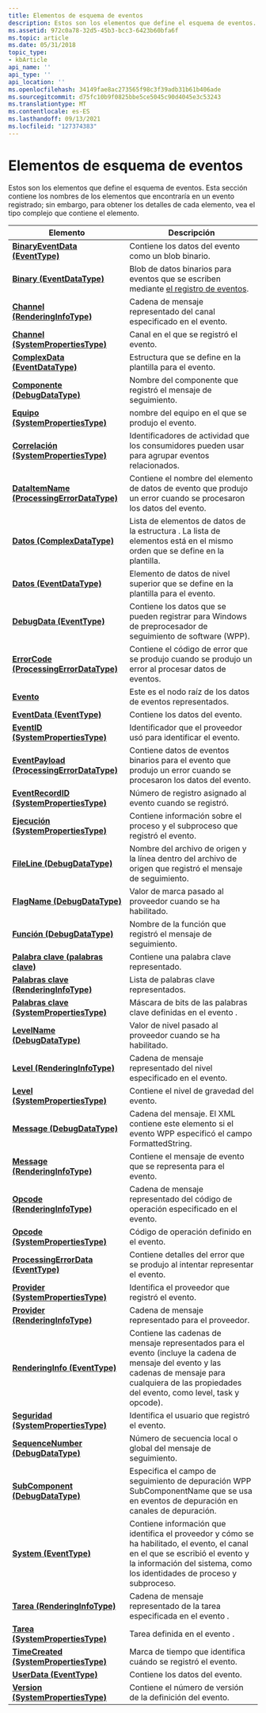 ```yaml
---
title: Elementos de esquema de eventos
description: Estos son los elementos que define el esquema de eventos.
ms.assetid: 972c0a78-32d5-45b3-bcc3-6423b60bfa6f
ms.topic: article
ms.date: 05/31/2018
topic_type:
- kbArticle
api_name: ''
api_type: ''
api_location: ''
ms.openlocfilehash: 34149fae8ac273565f98c3f39adb31b61b406ade
ms.sourcegitcommit: d75fc10b9f0825bbe5ce5045c90d4045e3c53243
ms.translationtype: MT
ms.contentlocale: es-ES
ms.lasthandoff: 09/13/2021
ms.locfileid: "127374383"
---
```

# <a name="event-schema-elements"></a>Elementos de esquema de eventos

Estos son los elementos que define el esquema de eventos. Esta sección contiene los nombres de los elementos que encontraría en un evento registrado; sin embargo, para obtener los detalles de cada elemento, vea el tipo complejo que contiene el elemento.



| Elemento                                                                                                    | Descripción                                                                                                                                                                                            |
|------------------------------------------------------------------------------------------------------------|--------------------------------------------------------------------------------------------------------------------------------------------------------------------------------------------------------|
| [**BinaryEventData (EventType)**](eventschema-binaryeventdata-eventtype-element.md)                       | Contiene los datos del evento como un blob binario.<br/>                                                                                                                                                   |
| [**Binary (EventDataType)**](eventschema-binary-eventdatatype-element.md)                                 | Blob de datos binarios para eventos que se escriben mediante [el registro de eventos](/windows/desktop/EventLog/event-logging).<br/>                                                                                                   |
| [**Channel (RenderingInfoType)**](eventschema-channel-renderinginfotype-element.md)                       | Cadena de mensaje representado del canal especificado en el evento.<br/>                                                                                                                          |
| [**Channel (SystemPropertiesType)**](eventschema-channel-systempropertiestype-element.md)                 | Canal en el que se registró el evento.<br/>                                                                                                                                                  |
| [**ComplexData (EventDataType)**](eventschema-complexdata-eventdatatype-element.md)                       | Estructura que se define en la plantilla para el evento.<br/>                                                                                                                                  |
| [**Componente (DebugDataType)**](eventschema-component-debugdatatype-element.md)                           | Nombre del componente que registró el mensaje de seguimiento.<br/>                                                                                                                                    |
| [**Equipo (SystemPropertiesType)**](eventschema-computer-systempropertiestype-element.md)               | nombre del equipo en el que se produjo el evento.<br/>                                                                                                                                       |
| [**Correlación (SystemPropertiesType)**](eventschema-correlation-systempropertiestype-element.md)         | Identificadores de actividad que los consumidores pueden usar para agrupar eventos relacionados.<br/>                                                                                                           |
| [**DataItemName (ProcessingErrorDataType)**](eventschema-dataitemname-processingerrordatatype-element.md) | Contiene el nombre del elemento de datos de evento que produjo un error cuando se procesaron los datos del evento.<br/>                                                                                            |
| [**Datos (ComplexDataType)**](eventschema-data-complexdatatype-element.md)                                 | Lista de elementos de datos de la estructura . La lista de elementos está en el mismo orden que se define en la plantilla.<br/>                                                                                |
| [**Datos (EventDataType)**](eventschema-data-eventdatatype-element.md)                                     | Elemento de datos de nivel superior que se define en la plantilla para el evento.<br/>                                                                                                                        |
| [**DebugData (EventType)**](eventschema-debugdata-eventtype-element.md)                                   | Contiene los datos que se pueden registrar para Windows de preprocesador de seguimiento de software (WPP).<br/>                                                                                                  |
| [**ErrorCode (ProcessingErrorDataType)**](eventschema-errorcode-processingerrordatatype-element.md)       | Contiene el código de error que se produjo cuando se produjo un error al procesar datos de eventos. <br/>                                                                                                     |
| [**Evento**](eventschema-event-element.md)                                                                 | Este es el nodo raíz de los datos de eventos representados.<br/>                                                                                                                                           |
| [**EventData (EventType)**](eventschema-eventdata-eventtype-element.md)                                   | Contiene los datos del evento.<br/>                                                                                                                                                                    |
| [**EventID (SystemPropertiesType)**](eventschema-eventid-systempropertiestype-element.md)                 | Identificador que el proveedor usó para identificar el evento.<br/>                                                                                                                                |
| [**EventPayload (ProcessingErrorDataType)**](eventschema-eventpayload-processingerrordatatype-element.md) | Contiene datos de eventos binarios para el evento que produjo un error cuando se procesaron los datos del evento. <br/>                                                                                           |
| [**EventRecordID (SystemPropertiesType)**](eventschema-eventrecordid-systempropertiestype-element.md)     | Número de registro asignado al evento cuando se registró.<br/>                                                                                                                                 |
| [**Ejecución (SystemPropertiesType)**](eventschema-execution-systempropertiestype-element.md)             | Contiene información sobre el proceso y el subproceso que registró el evento.<br/>                                                                                                                    |
| [**FileLine (DebugDataType)**](eventschema-fileline-debugdatatype-element.md)                             | Nombre del archivo de origen y la línea dentro del archivo de origen que registró el mensaje de seguimiento.<br/>                                                                                              |
| [**FlagName (DebugDataType)**](eventschema-flagname-debugdatatype-element.md)                             | Valor de marca pasado al proveedor cuando se ha habilitado.<br/>                                                                                                                                  |
| [**Función (DebugDataType)**](eventschema-function-debugdatatype-element.md)                             | Nombre de la función que registró el mensaje de seguimiento.<br/>                                                                                                                                     |
| [**Palabra clave (palabras clave)**](eventschema-keyword-keywords-element.md)                                         | Contiene una palabra clave representado.<br/>                                                                                                                                                                |
| [**Palabras clave (RenderingInfoType)**](eventschema-keywords-renderingtype-element.md)                         | Lista de palabras clave representados.<br/>                                                                                                                                                                |
| [**Palabras clave (SystemPropertiesType)**](eventschema-keywords-systempropertiestype-element.md)               | Máscara de bits de las palabras clave definidas en el evento .<br/>                                                                                                                                             |
| [**LevelName (DebugDataType)**](eventschema-levelname-debugdatatype-element.md)                           | Valor de nivel pasado al proveedor cuando se ha habilitado.<br/>                                                                                                                                 |
| [**Level (RenderingInfoType)**](eventschema-level-renderingtype-element.md)                               | Cadena de mensaje representado del nivel especificado en el evento.<br/>                                                                                                                            |
| [**Level (SystemPropertiesType)**](eventschema-level-systempropertiestype-element.md)                     | Contiene el nivel de gravedad del evento.<br/>                                                                                                                                                   |
| [**Message (DebugDataType)**](eventschema-message-debugdatatype-element.md)                               | Cadena del mensaje. El XML contiene este elemento si el evento WPP especificó el campo FormattedString.<br/>                                                                                     |
| [**Message (RenderingInfoType)**](eventschema-message-renderingtype-element.md)                           | Contiene el mensaje de evento que se representa para el evento.<br/>                                                                                                                                  |
| [**Opcode (RenderingInfoType)**](eventschema-opcode-renderingtype-element.md)                             | Cadena de mensaje representado del código de operación especificado en el evento.<br/>                                                                                                                           |
| [**Opcode (SystemPropertiesType)**](eventschema-opcode-systempropertiestype-element.md)                   | Código de operación definido en el evento.<br/>                                                                                                                                                            |
| [**ProcessingErrorData (EventType)**](eventschema-processingerrordata-eventtype-element.md)               | Contiene detalles del error que se produjo al intentar representar el evento.<br/>                                                                                                               |
| [**Provider (SystemPropertiesType)**](eventschema-provider-systempropertiestype-element.md)               | Identifica el proveedor que registró el evento.<br/>                                                                                                                                              |
| [**Provider (RenderingInfoType)**](eventschema-publisher-renderinginfotype-element.md)                    | Cadena de mensaje representado para el proveedor.<br/>                                                                                                                                               |
| [**RenderingInfo (EventType)**](eventschema-renderinginfo-eventtype-element.md)                           | Contiene las cadenas de mensaje representados para el evento (incluye la cadena de mensaje del evento y las cadenas de mensaje para cualquiera de las propiedades del evento, como level, task y opcode).<br/>        |
| [**Seguridad (SystemPropertiesType)**](eventschema-security-systempropertiestype-element.md)               | Identifica el usuario que registró el evento.<br/>                                                                                                                                                  |
| [**SequenceNumber (DebugDataType)**](eventschema-sequencenumber-debugdatatype-element.md)                 | Número de secuencia local o global del mensaje de seguimiento.<br/>                                                                                                                                   |
| [**SubComponent (DebugDataType)**](eventschema-subcomponent-debugdatatype-element.md)                     | Especifica el campo de seguimiento de depuración WPP SubComponentName que se usa en eventos de depuración en canales de depuración.                                                                                                 |
| [**System (EventType)**](eventschema-system-eventtype-element.md)                                         | Contiene información que identifica el proveedor y cómo se ha habilitado, el evento, el canal en el que se escribió el evento y la información del sistema, como los identidades de proceso y subproceso.<br/> |
| [**Tarea (RenderingInfoType)**](eventschema-task-renderingtype-element.md)                                 | Cadena de mensaje representado de la tarea especificada en el evento .<br/>                                                                                                                             |
| [**Tarea (SystemPropertiesType)**](eventschema-task-systempropertiestype-element.md)                       | Tarea definida en el evento .<br/>                                                                                                                                                              |
| [**TimeCreated (SystemPropertiesType)**](eventschema-timecreated-systempropertiestype-element.md)         | Marca de tiempo que identifica cuándo se registró el evento.<br/>                                                                                                                                   |
| [**UserData (EventType)**](eventschema-userdata-eventtype-element.md)                                     | Contiene los datos del evento.<br/>                                                                                                                                                                    |
| [**Version (SystemPropertiesType)**](schema-version-systempropertiestype-element.md)                      | Contiene el número de versión de la definición del evento.<br/>                                                                                                                                      |



 

 

